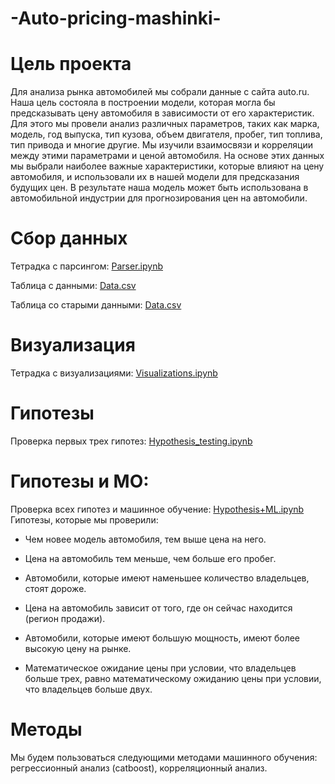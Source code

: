 # -Auto-pricing-mashinki-
# Цель проекта 
Для анализа рынка автомобилей мы собрали данные с сайта auto.ru. Наша цель состояла в построении модели, которая могла бы предсказывать цену автомобиля в зависимости от его характеристик. Для этого мы провели анализ различных параметров, таких как марка, модель, год выпуска, тип кузова, объем двигателя, пробег, тип топлива, тип привода и многие другие. Мы изучили взаимосвязи и корреляции между этими параметрами и ценой автомобиля. На основе этих данных мы выбрали наиболее важные характеристики, которые влияют на цену автомобиля, и использовали их в нашей модели для предсказания будущих цен. В результате наша модель может быть использована в автомобильной индустрии для прогнозирования цен на автомобили.
# Сбор данных 
Тетрадка с парсингом: [Parser.ipynb](https://github.com/2deezer2/-Auto-pricing-mashinki-/blob/main/Parser.ipynb)

Таблица с данными: [Data.csv](https://github.com/2deezer2/-Auto-pricing-mashinki-/blob/main/Data.csv)

Таблица со старыми данными: [Data.csv](https://github.com/2deezer2/-Auto-pricing-mashinki-/blob/main/folder1/Data.csv)
# Визуализация 
Тетрадка с визуализациями: [Visualizations.ipynb](https://github.com/2deezer2/-Auto-pricing-mashinki-/blob/main/Visualizations.ipynb)
# Гипотезы 
Проверка первых трех гипотез: [Hypothesis_testing.ipynb](https://github.com/2deezer2/-Auto-pricing-mashinki-/blob/main/Hypothesis_testing.ipynb)
# Гипотезы и МО: 
Проверка всех гипотез и машинное обучение:
[Hypothesis+ML.ipynb](https://github.com/2deezer2/-Auto-pricing-mashinki-/blob/main/Гипотезы_и_МО.ipynb)
Гипотезы, которые мы проверили:

- Чем новее модель автомобиля, тем выше цена на него.

- Цена на автомобиль тем меньше, чем больше его пробег.

- Автомобили, которые имеют наменьшее количество владельцев, стоят дороже.

- Цена на автомобиль зависит от того, где он сейчас находится (регион продажи).

- Автомобили, которые имеют большую мощность, имеют более высокую цену на рынке.

- Математическое ожидание цены при условии, что владельцев больше трех, равно математическому ожиданию цены при условии, что владельцев больше двух.
# Методы
Мы будем пользоваться следующими методами машинного обучения: регрессионный анализ (сatboost), корреляционный анализ.
